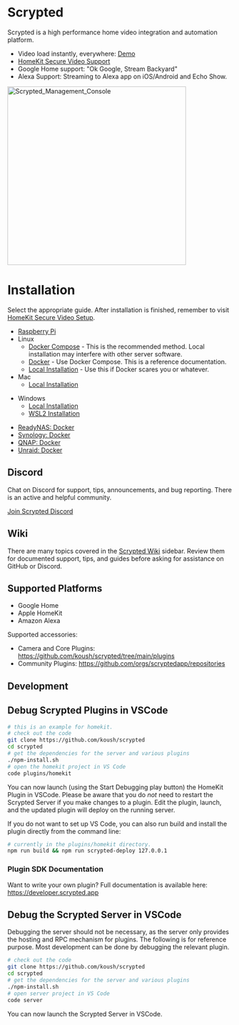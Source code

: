 # Scrypted

Scrypted is a high performance home video integration and automation platform.
 * Video load instantly, everywhere: [Demo](https://www.reddit.com/r/homebridge/comments/r34k6b/if_youre_using_homebridge_for_cameras_ditch_it/)
 * [HomeKit Secure Video Support](https://github.com/koush/scrypted/wiki/HomeKit-Secure-Video-Setup)
 * Google Home support: "Ok Google, Stream Backyard"
 * Alexa Support: Streaming to Alexa app on iOS/Android and Echo Show.

<img width="400" alt="Scrypted_Management_Console" src="https://user-images.githubusercontent.com/73924/185666320-ae972867-6c2c-488a-8413-fd8a215e9fee.png">

# Installation

Select the appropriate guide. After installation is finished, remember to visit [HomeKit Secure Video Setup](https://github.com/koush/scrypted/wiki/HomeKit-Secure-Video-Setup).

 * [Raspberry Pi](https://github.com/koush/scrypted/wiki/Installation:-Raspberry-Pi)
 * Linux
   * [Docker Compose](https://github.com/koush/scrypted/wiki/Installation:-Docker-Compose-Linux) - This is the recommended method. Local installation may interfere with other server software.
   * [Docker](https://github.com/koush/scrypted/wiki/Installation:-Docker-Linux) - Use Docker Compose. This is a reference documentation.
   * [Local Installation](https://github.com/koush/scrypted/wiki/Installation:-Linux) - Use this if Docker scares you or whatever.
 * Mac
   * [Local Installation](https://github.com/koush/scrypted/wiki/Installation:-Mac)
<!--    * Docker Desktop is [not supported](https://github.com/koush/scrypted/wiki/Installation:-Docker-Desktop). -->
 * Windows
   * [Local Installation](https://github.com/koush/scrypted/wiki/Installation:-Windows)
   * [WSL2 Installation](https://github.com/koush/scrypted/wiki/Installation:-WSL2-Windows)
<!--    * Docker Desktop is [not supported](https://github.com/koush/scrypted/wiki/Installation:-Docker-Desktop). -->
 * [ReadyNAS: Docker](https://github.com/koush/scrypted/wiki/Installation:-Docker-ReadyNAS)
 * [Synology: Docker](https://github.com/koush/scrypted/wiki/Installation:-Docker-Synology-NAS)
 * [QNAP: Docker](https://github.com/koush/scrypted/wiki/Installation:-Docker-QNAP-NAS)
 * [Unraid: Docker](https://github.com/koush/scrypted/wiki/Installation:-Docker-Unraid)
 
## Discord

Chat on Discord for support, tips, announcements, and bug reporting. There is an active and helpful community.

[Join Scrypted Discord](https://discord.gg/DcFzmBHYGq)

## Wiki

There are many topics covered in the [Scrypted Wiki](https://github.com/koush/scrypted/wiki) sidebar. Review them for documented support, tips, and guides before asking for assistance on GitHub or Discord.

## Supported Platforms

 * Google Home
 * Apple HomeKit
 * Amazon Alexa

Supported accessories: 
 * Camera and Core Plugins: https://github.com/koush/scrypted/tree/main/plugins
 * Community Plugins: https://github.com/orgs/scryptedapp/repositories


## Development

## Debug Scrypted Plugins in VSCode

```sh
# this is an example for homekit.
# check out the code
git clone https://github.com/koush/scrypted
cd scrypted
# get the dependencies for the server and various plugins
./npm-install.sh
# open the homekit project in VS Code
code plugins/homekit
```

You can now launch (using the Start Debugging play button) the HomeKit Plugin in VSCode. Please be aware that you do *not* need to restart the Scrypted Server if you make changes to a plugin. Edit the plugin, launch, and the updated plugin will deploy on the running server.

If you do not want to set up VS Code, you can also run build and install the plugin directly from the command line:

```sh
# currently in the plugins/homekit directory.
npm run build && npm run scrypted-deploy 127.0.0.1
```

### Plugin SDK Documentation

Want to write your own plugin? Full documentation is available here: https://developer.scrypted.app


## Debug the Scrypted Server in VSCode

Debugging the server should not be necessary, as the server only provides the hosting and RPC mechanism for plugins. The following is for reference purpose. Most development can be done by debugging the relevant plugin.

```sh
# check out the code
git clone https://github.com/koush/scrypted
cd scrypted
# get the dependencies for the server and various plugins
./npm-install.sh
# open server project in VS Code
code server
```

You can now launch the Scrypted Server in VSCode.

